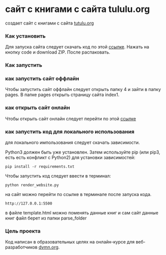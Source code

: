 # сайт с книгами с сайта tululu.org

создает сайт с книгами с сайта [tutulu.org](https://tululu.org/)


### Как установить

Для запуска сайта следует скачать код по этой [ссылке](https://github.com/nakompuktere/4).
Нажать на кнопку code и download ZIP. После распаковать.


### Как запустить

### как запустить сайт оффлайн

Чтобы запустить сайт оффлайн следует открыть папку 4 и зайти в папку pages.
В папке pages открыть страницу сайта index1.

### как открыть сайт онлайн

Чтобы открыть сайт онлайн следует перейти по этой [ссылке](https://nakompuktere.github.io/4/pages/index1.html)

### как запустить код для локального использования


для локального импользования следует скачать зависимости.

Python3 должен быть уже установлен. Затем используйте pip (или pip3, есть есть конфликт с Python2) для установки зависимостей:
```
pip install -r requirements.txt
```

Чтобы запустить код следует ввести в терминал:
```
python render_website.py
```

на сайт можно перейти по ссылке в терминале после запуска кода.
```
http://127.0.0.1:5500
```

в файле template.html можно поменять данные книг и сам сайт
данные книг файл берет из папки parse_folder


### Цель проекта

Код написан в образовательных целях на онлайн-курсе для веб-разработчиков [dvmn.org](https://dvmn.org/).